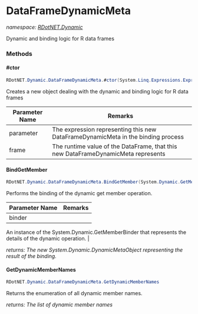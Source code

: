 ﻿# DataFrameDynamicMeta
_namespace: [RDotNET.Dynamic](./index.md)_

Dynamic and binding logic for R data frames



### Methods

#### #ctor
```csharp
RDotNET.Dynamic.DataFrameDynamicMeta.#ctor(System.Linq.Expressions.Expression,RDotNET.DataFrame)
```
Creates a new object dealing with the dynamic and binding logic for R data frames

|Parameter Name|Remarks|
|--------------|-------|
|parameter|The expression representing this new DataFrameDynamicMeta in the binding process|
|frame|The runtime value of the DataFrame, that this new DataFrameDynamicMeta represents|


#### BindGetMember
```csharp
RDotNET.Dynamic.DataFrameDynamicMeta.BindGetMember(System.Dynamic.GetMemberBinder)
```
Performs the binding of the dynamic get member operation.

|Parameter Name|Remarks|
|--------------|-------|
|binder|
 An instance of the System.Dynamic.GetMemberBinder that represents the details of the dynamic operation.
 |


_returns: The new System.Dynamic.DynamicMetaObject representing the result of the binding._

#### GetDynamicMemberNames
```csharp
RDotNET.Dynamic.DataFrameDynamicMeta.GetDynamicMemberNames
```
Returns the enumeration of all dynamic member names.

_returns: The list of dynamic member names_


